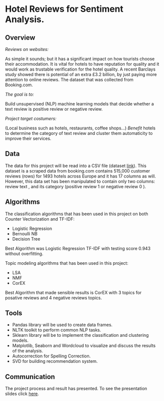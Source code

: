 # Hotel Reviews for Sentiment Analysis.
## Overview
*Reviews on websites:*

As simple it sounds; but it has a significant impact on how tourists choose their accommodation. It is vital for hotels to have reputation for quality and it would work as trustable verification for the hotel quality. A recent Barclays study showed there is potential of an extra £3.2 billion, by just paying more attention to online reviews. The dataset that was collected from Booking.com. 

*The goal is to:*

Build unsupervised (NLP) machine learning models that decide whether a text review is positive review or negative review. 

*Project target costumers:*

(Local business such as hotels, restaurants, coffee shops…)
*Benefit* hotels to determine the category of text review and cluster them automaticity to improve their services.

## Data
The data for this project will be read into a CSV file (dataset  [link](https://www.kaggle.com/jiashenliu/515k-hotel-reviews-data-in-europe/discussion)). 
This dataset is a scraped data from booking.com contains 515,000 customer reviews (rows)  for 1493 hotels across Europe and it has 17 columns as will. However, 
this data set has been manipulated to contain only two columns: review text , and its category (positive review 1 or negative review 0 ).

## Algorithms
The classification algorithms that has been used in this project on both Counter Vectorization and TF-IDF:
- Logistic Regression
- Bernoulli NB
- Decision Tree

Best Algorithm was Logistic Regression TF-IDF with testing score 0.943 without overfitting.


Topic modeling algorithms that has been used in this project:
- LSA
- NMF
- CorEX

Best Algorithm that made sensible results is CorEX with 3 topics for posative reviews and 4 negative reviews topics.


## Tools
- Pandas library will be used to create data frames.
- NLTK toolkit to perform common NLP tasks.
- Sklearn library will be to implement the classification and clustering models.
- Matplotlib, Seaborn and Wordcloud to visualize and discuss the results of the analysis.
- Autocorrection for Spelling Correction.
- SVD for building recommendation system.


## Communication
The project process and result has presented. To see the presentation slides click [here](https://github.com/halaalanzi/Hotel-Reviews-NLP-Project/blob/main/Presentation/Presentation.pdf).

